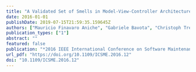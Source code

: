 ```yaml
---
title: "A Validated Set of Smells in Model-View-Controller Architectures"
date: 2016-01-01
publishDate: 2019-07-15T21:59:35.159645Z
authors: ["Mauricio Finavaro Aniche", "Gabriele Bavota", "Christoph Treude", "Arie van Deursen", "Marco Aurélio Gerosa"]
publication_types: ["1"]
abstract: ""
featured: false
publication: "*2016 IEEE International Conference on Software Maintenance and Evolution, ICSME 2016, Raleigh, NC, USA, October 2-7, 2016*"
url_pdf: "https://doi.org/10.1109/ICSME.2016.12"
doi: "10.1109/ICSME.2016.12"
---
```


